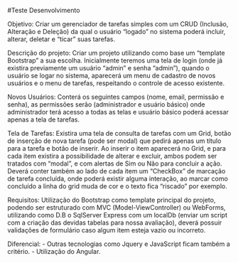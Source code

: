 #Teste Desenvolvimento

<p></p>Objetivo:
Criar um gerenciador de tarefas simples com um CRUD (Inclusão, Alteração e Deleção) da qual o usuário
“logado” no sistema poderá incluir, alterar, deletar e “ticar” suas tarefas.
<p></p>Descrição do projeto:
Criar um projeto utilizando como base um “template Bootstrap” a sua escolha.
Inicialmente teremos uma tela de login (onde já existira previamente um usuário “admin” e senha “admin”),
quando o usuário se logar no sistema, aparecerá um menu de cadastro de novos usuários e o menu de tarefas,
respeitando o controle de acesso existente.
<p></p>Novos Usuários:
Conterá os seguintes campos (nome, email, permissão e senha), as permissões serão
(administrador e usuário básico) onde administrador terá acesso a todas as telas e usuário básico poderá
acessar apenas a tela de tarefas.
<p></p>Tela de Tarefas: 
Existira uma tela de consulta de tarefas com um Grid, botão de inserção de nova tarefa (pode
ser modal) que pedirá apenas um título para a tarefa e botão de inserir. Ao inserir o item aparecerá no Grid, e
para cada item existira a possibilidade de alterar e excluir, ambos podem ser tratados com “modal”, e com
alertas de Sim ou Não para concluir a ação.
Deverá conter também ao lado de cada item um “CheckBox” de marcação de tarefa concluída, onde poderá
existir alguma interação, ao marcar como concluído a linha do grid muda de cor e o texto fica “riscado” por
exemplo.
<p></p>Requisitos:
Utilização do Bootstrap como template principal do projeto, podendo ser estruturado com MVC (Model-ViewController)
ou WebForms, utilizando como D.B o SqlServer Express com um localDb (enviar um script com a
criação das devidas tabelas para nossa avaliação), deverá possuir validações de formulário caso algum item
esteja vazio ou incorreto.
<p></p>Diferencial:
- Outras tecnologias como Jquery e JavaScript ficam também a critério.
- Utilização do Angular.

